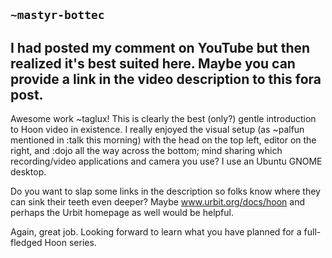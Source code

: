 ## `~mastyr-bottec`
I had posted my comment on YouTube but then realized it's best suited here. Maybe you can provide a link in the video description to this fora post.
---
Awesome work ~taglux! This  is clearly the best (only?) gentle introduction to Hoon video in existence. I really enjoyed the visual setup (as ~palfun mentioned in :talk this morning) with the head on the top left, editor on the right, and :dojo all the way across the bottom; mind sharing which recording/video applications and camera you use? I use an Ubuntu GNOME desktop.

Do you want to slap some links in the description so folks know where they can sink their teeth even deeper? Maybe www.urbit.org/docs/hoon and perhaps the Urbit homepage as well would be helpful. 

Again, great job. Looking forward to learn what you have planned for a full-fledged Hoon series.